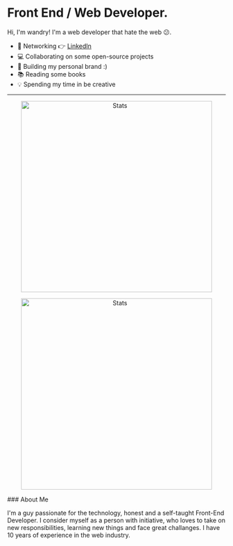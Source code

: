 # Front End / Web Developer. 

Hi, I'm wandry! I'm a web developer that hate the web 😕.

- 🤹 Networking 👉 <a href="https://www.linkedin.com/in/wandryoscarsantanamartinez">LinkedIn</a>
- 💻 Collaborating on some open-source projects
- 📱 Building my personal brand :)
- 📚 Reading some books
- 💡 Spending my time in be creative

***
<p align="center">
  <img src="https://github-readme-stats.vercel.app/api?username=wandry11&show_icons=true&hide_border=true&count_private=true" alt="Stats" width="440">
<p>

<p align="center">
  <img src="https://github-readme-stats.vercel.app/api/wakatime?username=@Martinez&show_icons=true&hide_border=true&count_private=true&layout=compact" alt="Stats" width="440">
<p>
### About Me

I'm a guy passionate for the technology, honest and a self-taught Front-End Developer. I consider myself as a person with initiative, who loves to take on new responsibilities, learning new things and face great challanges. I have 10 years of experience in the web industry.
